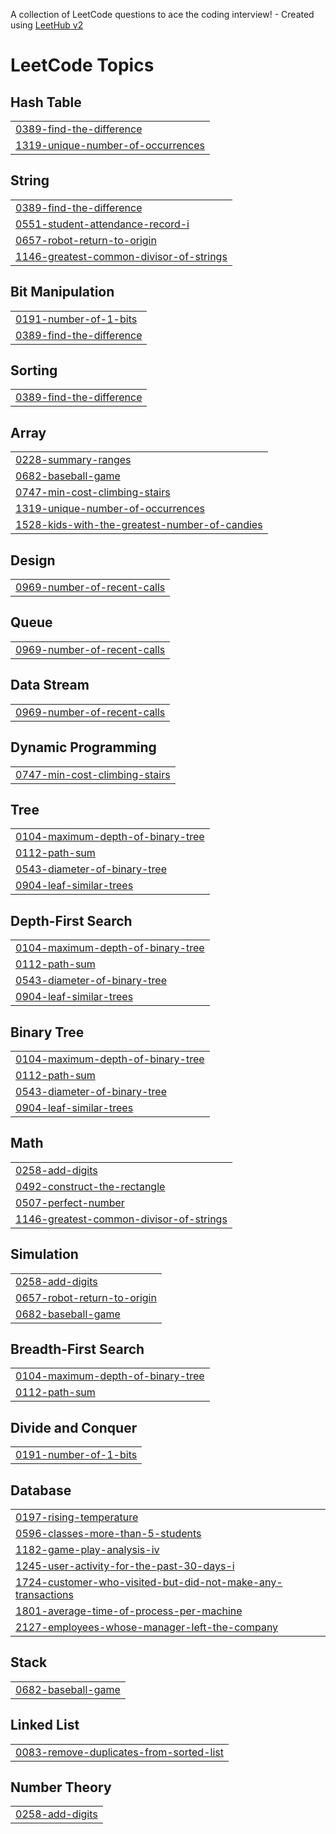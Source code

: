 A collection of LeetCode questions to ace the coding interview! - Created using [LeetHub v2](https://github.com/arunbhardwaj/LeetHub-2.0)
<!---LeetCode Topics Start-->
# LeetCode Topics
## Hash Table
|  |
| ------- |
| [0389-find-the-difference](https://github.com/Keerthi5279/leetcode_KeerthiSri/tree/master/0389-find-the-difference) |
| [1319-unique-number-of-occurrences](https://github.com/Keerthi5279/leetcode_KeerthiSri/tree/master/1319-unique-number-of-occurrences) |
## String
|  |
| ------- |
| [0389-find-the-difference](https://github.com/Keerthi5279/leetcode_KeerthiSri/tree/master/0389-find-the-difference) |
| [0551-student-attendance-record-i](https://github.com/Keerthi5279/leetcode_KeerthiSri/tree/master/0551-student-attendance-record-i) |
| [0657-robot-return-to-origin](https://github.com/Keerthi5279/leetcode_KeerthiSri/tree/master/0657-robot-return-to-origin) |
| [1146-greatest-common-divisor-of-strings](https://github.com/Keerthi5279/leetcode_KeerthiSri/tree/master/1146-greatest-common-divisor-of-strings) |
## Bit Manipulation
|  |
| ------- |
| [0191-number-of-1-bits](https://github.com/Keerthi5279/leetcode_KeerthiSri/tree/master/0191-number-of-1-bits) |
| [0389-find-the-difference](https://github.com/Keerthi5279/leetcode_KeerthiSri/tree/master/0389-find-the-difference) |
## Sorting
|  |
| ------- |
| [0389-find-the-difference](https://github.com/Keerthi5279/leetcode_KeerthiSri/tree/master/0389-find-the-difference) |
## Array
|  |
| ------- |
| [0228-summary-ranges](https://github.com/Keerthi5279/leetcode_KeerthiSri/tree/master/0228-summary-ranges) |
| [0682-baseball-game](https://github.com/Keerthi5279/leetcode_KeerthiSri/tree/master/0682-baseball-game) |
| [0747-min-cost-climbing-stairs](https://github.com/Keerthi5279/leetcode_KeerthiSri/tree/master/0747-min-cost-climbing-stairs) |
| [1319-unique-number-of-occurrences](https://github.com/Keerthi5279/leetcode_KeerthiSri/tree/master/1319-unique-number-of-occurrences) |
| [1528-kids-with-the-greatest-number-of-candies](https://github.com/Keerthi5279/leetcode_KeerthiSri/tree/master/1528-kids-with-the-greatest-number-of-candies) |
## Design
|  |
| ------- |
| [0969-number-of-recent-calls](https://github.com/Keerthi5279/leetcode_KeerthiSri/tree/master/0969-number-of-recent-calls) |
## Queue
|  |
| ------- |
| [0969-number-of-recent-calls](https://github.com/Keerthi5279/leetcode_KeerthiSri/tree/master/0969-number-of-recent-calls) |
## Data Stream
|  |
| ------- |
| [0969-number-of-recent-calls](https://github.com/Keerthi5279/leetcode_KeerthiSri/tree/master/0969-number-of-recent-calls) |
## Dynamic Programming
|  |
| ------- |
| [0747-min-cost-climbing-stairs](https://github.com/Keerthi5279/leetcode_KeerthiSri/tree/master/0747-min-cost-climbing-stairs) |
## Tree
|  |
| ------- |
| [0104-maximum-depth-of-binary-tree](https://github.com/Keerthi5279/leetcode_KeerthiSri/tree/master/0104-maximum-depth-of-binary-tree) |
| [0112-path-sum](https://github.com/Keerthi5279/leetcode_KeerthiSri/tree/master/0112-path-sum) |
| [0543-diameter-of-binary-tree](https://github.com/Keerthi5279/leetcode_KeerthiSri/tree/master/0543-diameter-of-binary-tree) |
| [0904-leaf-similar-trees](https://github.com/Keerthi5279/leetcode_KeerthiSri/tree/master/0904-leaf-similar-trees) |
## Depth-First Search
|  |
| ------- |
| [0104-maximum-depth-of-binary-tree](https://github.com/Keerthi5279/leetcode_KeerthiSri/tree/master/0104-maximum-depth-of-binary-tree) |
| [0112-path-sum](https://github.com/Keerthi5279/leetcode_KeerthiSri/tree/master/0112-path-sum) |
| [0543-diameter-of-binary-tree](https://github.com/Keerthi5279/leetcode_KeerthiSri/tree/master/0543-diameter-of-binary-tree) |
| [0904-leaf-similar-trees](https://github.com/Keerthi5279/leetcode_KeerthiSri/tree/master/0904-leaf-similar-trees) |
## Binary Tree
|  |
| ------- |
| [0104-maximum-depth-of-binary-tree](https://github.com/Keerthi5279/leetcode_KeerthiSri/tree/master/0104-maximum-depth-of-binary-tree) |
| [0112-path-sum](https://github.com/Keerthi5279/leetcode_KeerthiSri/tree/master/0112-path-sum) |
| [0543-diameter-of-binary-tree](https://github.com/Keerthi5279/leetcode_KeerthiSri/tree/master/0543-diameter-of-binary-tree) |
| [0904-leaf-similar-trees](https://github.com/Keerthi5279/leetcode_KeerthiSri/tree/master/0904-leaf-similar-trees) |
## Math
|  |
| ------- |
| [0258-add-digits](https://github.com/Keerthi5279/leetcode_KeerthiSri/tree/master/0258-add-digits) |
| [0492-construct-the-rectangle](https://github.com/Keerthi5279/leetcode_KeerthiSri/tree/master/0492-construct-the-rectangle) |
| [0507-perfect-number](https://github.com/Keerthi5279/leetcode_KeerthiSri/tree/master/0507-perfect-number) |
| [1146-greatest-common-divisor-of-strings](https://github.com/Keerthi5279/leetcode_KeerthiSri/tree/master/1146-greatest-common-divisor-of-strings) |
## Simulation
|  |
| ------- |
| [0258-add-digits](https://github.com/Keerthi5279/leetcode_KeerthiSri/tree/master/0258-add-digits) |
| [0657-robot-return-to-origin](https://github.com/Keerthi5279/leetcode_KeerthiSri/tree/master/0657-robot-return-to-origin) |
| [0682-baseball-game](https://github.com/Keerthi5279/leetcode_KeerthiSri/tree/master/0682-baseball-game) |
## Breadth-First Search
|  |
| ------- |
| [0104-maximum-depth-of-binary-tree](https://github.com/Keerthi5279/leetcode_KeerthiSri/tree/master/0104-maximum-depth-of-binary-tree) |
| [0112-path-sum](https://github.com/Keerthi5279/leetcode_KeerthiSri/tree/master/0112-path-sum) |
## Divide and Conquer
|  |
| ------- |
| [0191-number-of-1-bits](https://github.com/Keerthi5279/leetcode_KeerthiSri/tree/master/0191-number-of-1-bits) |
## Database
|  |
| ------- |
| [0197-rising-temperature](https://github.com/Keerthi5279/leetcode_KeerthiSri/tree/master/0197-rising-temperature) |
| [0596-classes-more-than-5-students](https://github.com/Keerthi5279/leetcode_KeerthiSri/tree/master/0596-classes-more-than-5-students) |
| [1182-game-play-analysis-iv](https://github.com/Keerthi5279/leetcode_KeerthiSri/tree/master/1182-game-play-analysis-iv) |
| [1245-user-activity-for-the-past-30-days-i](https://github.com/Keerthi5279/leetcode_KeerthiSri/tree/master/1245-user-activity-for-the-past-30-days-i) |
| [1724-customer-who-visited-but-did-not-make-any-transactions](https://github.com/Keerthi5279/leetcode_KeerthiSri/tree/master/1724-customer-who-visited-but-did-not-make-any-transactions) |
| [1801-average-time-of-process-per-machine](https://github.com/Keerthi5279/leetcode_KeerthiSri/tree/master/1801-average-time-of-process-per-machine) |
| [2127-employees-whose-manager-left-the-company](https://github.com/Keerthi5279/leetcode_KeerthiSri/tree/master/2127-employees-whose-manager-left-the-company) |
## Stack
|  |
| ------- |
| [0682-baseball-game](https://github.com/Keerthi5279/leetcode_KeerthiSri/tree/master/0682-baseball-game) |
## Linked List
|  |
| ------- |
| [0083-remove-duplicates-from-sorted-list](https://github.com/Keerthi5279/leetcode_KeerthiSri/tree/master/0083-remove-duplicates-from-sorted-list) |
## Number Theory
|  |
| ------- |
| [0258-add-digits](https://github.com/Keerthi5279/leetcode_KeerthiSri/tree/master/0258-add-digits) |
<!---LeetCode Topics End-->